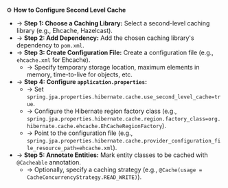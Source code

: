 ⚙️ **How to Configure Second Level Cache**
- → **Step 1: Choose a Caching Library:** Select a second-level caching library (e.g., Ehcache, Hazelcast).
- → **Step 2: Add Dependency:** Add the chosen caching library's dependency to `pom.xml`.
- → **Step 3: Create Configuration File:** Create a configuration file (e.g., `ehcache.xml` for Ehcache).
  - → Specify temporary storage location, maximum elements in memory, time-to-live for objects, etc.
- → **Step 4: Configure `application.properties`:**
  - → Set `spring.jpa.properties.hibernate.cache.use_second_level_cache=true`.
  - → Configure the Hibernate region factory class (e.g., `spring.jpa.properties.hibernate.cache.region.factory_class=org.hibernate.cache.ehcache.EhCacheRegionFactory`).
  - → Point to the configuration file (e.g., `spring.jpa.properties.hibernate.cache.provider_configuration_file_resource_path=ehcache.xml`).
- → **Step 5: Annotate Entities:** Mark entity classes to be cached with `@Cacheable` annotation.
  - → Optionally, specify a caching strategy (e.g., `@Cache(usage = CacheConcurrencyStrategy.READ_WRITE)`).